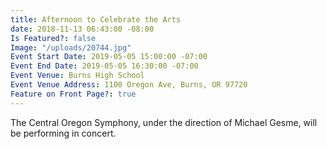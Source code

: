 ```yaml
---
title: Afternoon to Celebrate the Arts
date: 2018-11-13 06:43:00 -08:00
Is Featured?: false
Image: "/uploads/20744.jpg"
Event Start Date: 2019-05-05 15:00:00 -07:00
Event End Date: 2019-05-05 16:30:00 -07:00
Event Venue: Burns High School
Event Venue Address: 1100 Oregon Ave, Burns, OR 97720
Feature on Front Page?: true
---
```


The Central Oregon Symphony, under the direction of Michael Gesme, will be performing in concert.
